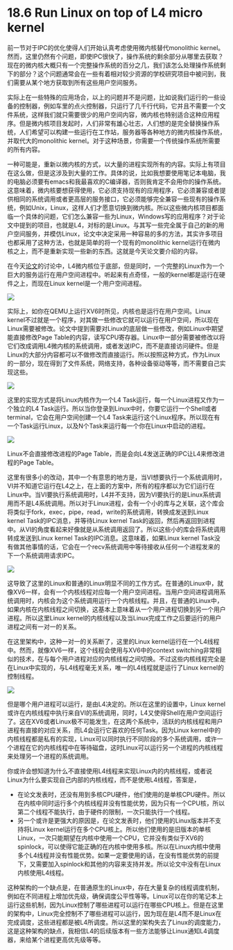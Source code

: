 # 18.6 Run Linux on top of L4 micro kernel

前一节对于IPC的优化使得人们开始认真考虑使用微内核替代monolithic kernel。然而，这里仍然有个问题，即使IPC很快了，操作系统的剩余部分从哪里去获取？现在的微内核大概只有一个完整操作系统的百分之几，我们该怎么处理操作系统剩下的部分？这个问题通常会在一些有着相对较少资源的学校研究项目中被问到，我们需要从某个地方获取到所有这些用户空间服务。

实际上在一些特殊的应用场合，以上的问题并不是问题，比如说我们运行的一些设备的控制器，例如车里的点火控制器，只运行了几千行代码，它并且不需要一个文件系统，这样我们就只需要很少的用户空间内容，微内核也特别适合这种应用程序。但是微内核项目发起时，人们非常有雄心壮志，人们想的是完全替换操作系统，人们希望可以构建一些运行在工作站，服务器等各种地方的微内核操作系统，并取代大的monolithic kernel。对于这种场景，你需要一个传统操作系统所需要的所有内容。

一种可能是，重新以微内核的方式，以大量的进程实现所有的内容。实际上有项目在这么做，但是这涉及到大量的工作。具体的说，比如我想要使用笔记本电脑，我的电脑必须要有emacs和我最喜欢的C编译器，否则我肯定不会用你的操作系统。这意味着，微内核要想获得使用，它必须支持现有的应用程序，它必须兼容或者提供相同的系统调用或者更高层的服务接口，它必须能够完全兼容一些现有的操作系统，例如Unix，Linux，这样人们才愿意切换到微内核。所以这些微内核项目都面临一个具体的问题，它们怎么兼容一些为Linux，Windows写的应用程序？对于论文中提到的项目，也就是L4，对标的是Linux。与其写一些完全属于自己的新的用户空间服务，并模仿Linux，论文中决定采用一种容易的多的方法，其实许多项目也都采用了这种方法，也就是简单的将一个现有的monolithic kernel运行在微内核之上，而不是重新实现一些新的东西。这就是今天论文要介绍的内容。

在今天[论文](https://pdos.csail.mit.edu/6.828/2020/readings/microkernel.pdf)的讨论中，L4微内核位于底部，但是同时，一个完整的Linux作为一个巨大的服务运行在用户空间进程中。听起来有点奇怪，一般的kernel都是运行在硬件之上，而现在Linux kernel是一个用户空间进程。

![](http://cdn.oyjy.top/copydir/2021-06-08-12:18:08--1431547662426918108)

实际上，如你在QEMU上运行XV6时所见，内核也是运行在用户空间。Linux kernel不过就是一个程序，对其做一些修改它就可以运行在用户空间，所以现在Linux需要被修改。论文中提到需要对Linux的底层做一些修改，例如Linux中期望能直接修改Page Table的内容，读写CPU寄存器。Linux中一部分需要被修改以将它们改成调用L4微内核的系统调用，或者发送IPC，而不是直接访问硬件。但是Linux的大部分内容都可以不做修改而直接运行。所以按照这种方式，作为Linux的一部分，现在得到了文件系统，网络支持，各种设备驱动等等，而不需要自己实现这些。

![](http://cdn.oyjy.top/copydir/2021-06-08-12:18:08--643930841690609705)

这里的实现方式是将Linux内核作为一个L4 Task运行，每一个Linux进程又作为一个独立的L4 Task运行。所以当你登录到Linux中时，你要它运行一个Shell或者terminal，它会在用户空间创建一个L4 Task来运行这个Linux程序。所以现在有一个Task运行Linux，以及N个Task来运行每一个你在Linux中启动的进程。

![](http://cdn.oyjy.top/copydir/2021-06-08-12:18:08--1790429943229269834)

Linux不会直接修改进程的Page Table，而是会向L4发送正确的IPC让L4来修改进程的Page Table。

这里有很多小的改动，其中一个有意思的地方是，当VI想要执行一个系统调用时，VI并不知道它运行在L4之上，在上面的方案中，所有的程序都以为它们运行在Linux中。当VI要执行系统调用时，L4并不支持，因为VI要执行的是Linux系统调用而不是L4系统调用。所以对于Linux进程，会有一个小的库与之关联，这个库会将类似于fork，exec，pipe，read，write的系统调用，转换成发送到Linux kernel Task的IPC消息，并等待Linux kernel Task的返回，然后再返回到进程中。从VI的角度看起来好像就是从系统调用返回了。所以这些小的库会将系统调用转成发送到Linux kernel Task的IPC消息。这意味着，如果Linux kernel Task没有做其他事情的话，它会在一个recv系统调用中等待接收从任何一个进程发来的下一个系统调用请求IPC。

![](http://cdn.oyjy.top/copydir/2021-06-08-12:18:09-339246606428287238)

这导致了这里的Linux和普通的Linux明显不同的工作方式。在普通的Linux中，就像XV6一样，会有一个内核线程对应每一个用户空间进程。当用户空间进程调用系统调用时，内核会为这个系统调用运行一个内核线程。并且，在普通的Linux中，如果内核在内核线程之间切换，这基本上意味着从一个用户进程切换到另一个用户进程。所以这里Linux kernel的内核线程以及当Linux完成工作之后要运行的用户进程之间有一对一的关系。

在这里架构中，这种一对一的关系断了，这里的Linux kernel运行在一个L4线程中。然而，就像XV6一样，这个线程会使用与XV6中的context switching非常相似的技术，在与每个用户进程对应的内核线程之间切换。不过这些内核线程完全是在Linux中实现的，与L4线程毫无关系，唯一的L4线程就是运行了Linux kernel的控制线程。

![](http://cdn.oyjy.top/copydir/2021-06-08-12:18:09-5245597631835967163)

但是哪个用户进程可以运行，是由L4决定的。所以在这里的设置中，Linux kernel或许在内核线程中执行来自VI的系统调用，同时，L4又使得Shell在用户空间运行了。这在XV6或者Linux极不可能发生，在这两个系统中，活跃的内核线程和用户进程有直接的对应关系，而L4会运行它喜欢的任何Task。因为Linux kernel中的内核线程都是私有的实现，Linux可以同时执行不同阶段的多个系统调用，或许一个进程在它的内核线程中在等待磁盘，这时Linux可以运行另一个进程的内核线程来处理另一个进程的系统调用。

你或许会想知道为什么不直接使用L4线程来实现Linux内的内核线程，或者说Linux为什么要实现自己内部的内核线程，而不是使用L4线程，答案是，

* 在论文发表时，还没有用到多核CPU硬件，他们使用的是单核CPU硬件。所以在内核中同时运行多个内核线程并没有性能优势，因为只有一个CPU核，所以第二个线程不能执行，由于硬件的限制，一次只能执行一个线程。
* 另一个或许是更强大的原因是，在论文发表时，他们使用的Linux版本并不支持将Linux kernel运行在多个CPU核上。所以他们使用的是旧版本的单核Linux，一次只能期望在内核中使用一个CPU，它并没有类似于XV6的spinlock，可以使得它能正确的在内核中使用多核。所以在Linux内核中使用多个L4线程并没有性能优势。如果一定要使用的话，在没有性能优势的前提下，又需要加入spinlock和其他的内容来支持并发。所以论文中没有在Linux内核使用L4线程。

这种架构的一个缺点是，在普通原生的Linux中，存在大量复杂的线程调度机制，例如在不同进程上增加优先级，确保调度公平性等等。Linux可以在你的笔记本上运行这些机制，因为Linux控制了哪些进程可以运行在哪些CPU核上。但是在这里的架构中，Linux完全控制不了哪些进程可以运行，因为现在是L4而不是Linux在完成调度，这些进程都是被L4所调度。所以这里的架构失去了Linux的调度能力，这是这种架构的缺点，我相信L4的后续版本有一些方法能够让Linux通知L4调度器，来给某个进程更高优先级等等。


